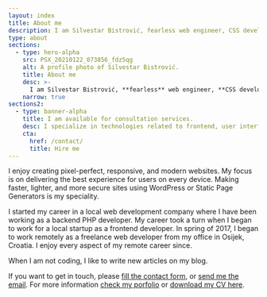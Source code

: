 ```yaml
---
layout: index
title: About me
description: I am Silvestar Bistrović, fearless web engineer, CSS developer, JAMstack enthusiast, WordPress theme specialist, author of the UI Dev Newsletter, and founder of CSS Auditors.
type: about
sections:
  - type: hero-alpha
    src: PSX_20210122_073856_fdz5qg
    alt: A profile photo of Silvestar Bistrović.
    title: About me
    desc: >-
      I am Silvestar Bistrović, **fearless** web engineer, **CSS developer**, JAMstack enthusiast, WordPress theme specialist, author of the [UI Dev Newsletter](https://mentor.silvestar.codes/reads/), and founder of [CSS Auditors](https://css-auditors.com/).
    narrow: true
sections2:
  - type: banner-alpha
    title: I am available for consultation services.
    desc: I specialize in technologies related to frontend, user interface, and web development.
    cta:
      href: /contact/
      title: Hire me
---
```


I enjoy creating pixel-perfect, responsive, and modern websites. My focus is on delivering the best experience for users on every device. Making faster, lighter, and more secure sites using WordPress or Static Page Generators is my speciality.

I started my career in a local web development company where I have been working as a backend PHP developer. My career took a turn when I began to work for a local startup as a frontend developer. In spring of 2017, I began to work remotely as a freelance web developer from my office in Osijek, Croatia. I enjoy every aspect of my remote career since.

When I am not coding, I like to write new articles on my blog.

If you want to get in touch, please [fill the contact form](/contact/), or [send me the email](mailto:me@silvestar.codes).
For more information [check my porfolio](/portfolio/) or [download my CV here](/silvestar-bistrovic-cv.pdf).
